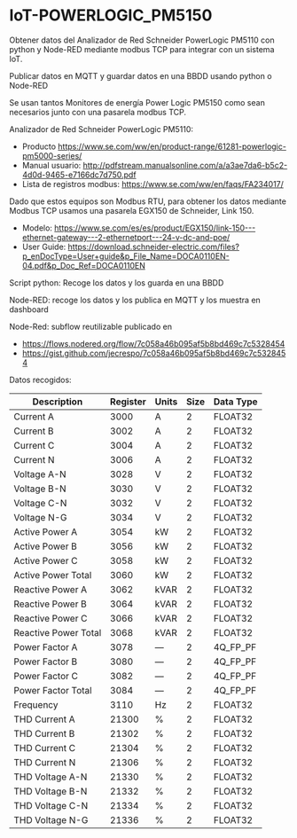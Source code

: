 # IoT-POWERLOGIC_PM5150
Obtener datos del Analizador de Red Schneider PowerLogic PM5110 con python y Node-RED mediante modbus TCP para integrar con un sistema IoT.

Publicar datos en MQTT y guardar datos en una BBDD usando python o Node-RED

Se usan tantos Monitores de energía Power Logic PM5150 como sean necesarios junto con una pasarela modbus TCP.

Analizador de Red Schneider PowerLogic PM5110:
- Producto https://www.se.com/ww/en/product-range/61281-powerlogic-pm5000-series/
- Manual usuario: http://pdfstream.manualsonline.com/a/a3ae7da6-b5c2-4d0d-9465-e7166dc7d750.pdf
- Lista de registros modbus: https://www.se.com/ww/en/faqs/FA234017/

Dado que estos equipos son Modbus RTU, para obtener los datos mediante Modbus TCP usamos una pasarela EGX150 de Schneider, Link 150.
- Modelo: https://www.se.com/es/es/product/EGX150/link-150---ethernet-gateway---2-ethernetport---24-v-dc-and-poe/
- User Guide: https://download.schneider-electric.com/files?p_enDocType=User+guide&p_File_Name=DOCA0110EN-04.pdf&p_Doc_Ref=DOCA0110EN

Script python: Recoge los datos y los guarda en una BBDD

Node-RED: recoge los datos y los publica en MQTT y los muestra en dashboard

Node-Red: subflow reutilizable publicado en
- https://flows.nodered.org/flow/7c058a46b095af5b8bd469c7c5328454 
- https://gist.github.com/jecrespo/7c058a46b095af5b8bd469c7c5328454 

Datos recogidos:

|Description|Register|Units|Size|Data Type|
|---|---|---|---|---|
|Current A | 3000 | A | 2 | FLOAT32 |
|Current B|3002|A|2|FLOAT32|
|Current C|3004|A|2|FLOAT32|
|Current N|3006|A|2|FLOAT32|
|Voltage A-N|3028|V|2|FLOAT32|
|Voltage B-N|3030|V|2|FLOAT32|
|Voltage C-N|3032|V|2|FLOAT32|
|Voltage N-G |3034|V|2|FLOAT32|
|Active Power A|3054|kW|2|FLOAT32|
|Active Power B|3056|kW|2|FLOAT32|
|Active Power C|3058|kW|2|FLOAT32|
|Active Power Total|3060|kW|2|FLOAT32|
|Reactive Power A|3062|kVAR|2|FLOAT32|
|Reactive Power B|3064|kVAR|2|FLOAT32|
|Reactive Power C|3066|kVAR|2|FLOAT32|
|Reactive Power Total|3068|kVAR|2|FLOAT32|
|Power Factor A|3078|—|2|4Q_FP_PF|
|Power Factor B|3080|—|2|4Q_FP_PF|
|Power Factor C|3082|—|2|4Q_FP_PF|
|Power Factor Total|3084|—|2|4Q_FP_PF|
|Frequency|3110|Hz|2|FLOAT32|
|THD Current A|21300|%|2|FLOAT32|
|THD Current B|21302|%|2|FLOAT32|
|THD Current C|21304|%|2|FLOAT32|
|THD Current N|21306|%|2|FLOAT32|
|THD Voltage A-N|21330|%|2|FLOAT32|
|THD Voltage B-N|21332|%|2|FLOAT32|
|THD Voltage C-N|21334|%|2|FLOAT32|
|THD Voltage N-G|21336|%|2|FLOAT32|